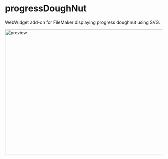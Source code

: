 # progressDoughNut
WebWidget add-on for FileMaker displaying progress doughnut using SVG.

<img width="600" height="400" alt="preview" src="https://github.com/user-attachments/assets/a46363cb-b234-467a-9244-67b5a1dacef5" />
